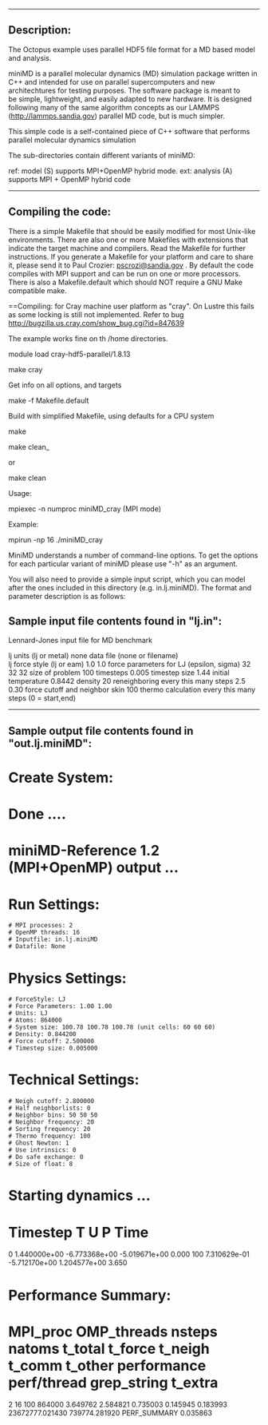 ------------------------------------------------
Description:
------------------------------------------------
The Octopus example uses parallel HDF5 file format for a MD based model and analysis.

miniMD is a parallel molecular dynamics (MD) simulation package written
in C++ and intended for use on parallel supercomputers and new 
architechtures for testing purposes. The software package is meant to  
be simple, lightweight, and easily adapted to new hardware. It is 
designed following many of the same algorithm concepts as our LAMMPS 
(http://lammps.sandia.gov) parallel MD code, but is much simpler.


This simple code is a self-contained piece of C++ software 
that performs parallel molecular dynamics simulation 


The sub-directories contain different variants of miniMD:

ref:          model (S) supports MPI+OpenMP hybrid mode.
ext:          analysis (A) supports MPI + OpenMP hybrid code


------------------------------------------------
Compiling the code:
------------------------------------------------

There is a simple Makefile that should be easily modified for most 
Unix-like environments.  There are also one or more Makefiles with 
extensions that indicate the target machine and compilers. Read the 
Makefile for further instructions.  If you generate a Makefile for 
your platform and care to share it, please send it to Paul Crozier:
pscrozi@sandia.gov . By default the code compiles with MPI support 
and can be run on one or more processors. There is also a 
Makefile.default which should NOT require a GNU Make compatible 
make. 

==Compiling: for Cray machine user platform as "cray". On Lustre this fails as some locking is still not implemented. Refer to bug
http://bugzilla.us.cray.com/show_bug.cgi?id=847639

The example works fine on th /home directories.

  module load cray-hdf5-parallel/1.8.13

  make cray
  
  Get info on all options, and targets
  
  make -f Makefile.default
  
  Build with simplified Makefile, using defaults for a CPU system
  
  make <platform>

  make clean_<platform>

  or 

  make clean


Usage:


mpiexec -n numproc miniMD_cray (MPI mode)

Example:

mpirun -np 16 ./miniMD_cray 

MiniMD understands a number of command-line options. To get the options 
for each particular variant of miniMD please use "-h" as an argument.

You will also need to provide a simple input script, which you can model
after the ones included in this directory (e.g. in.lj.miniMD). The format and
parameter description is as follows:

Sample input file contents found in "lj.in":
------------------------------------------------

Lennard-Jones input file for MD benchmark

lj             units (lj or metal)
none           data file (none or filename)       
lj             force style (lj or eam)
1.0 1.0        force parameters for LJ (epsilon, sigma)
32 32 32       size of problem
100            timesteps
0.005          timestep size 
1.44           initial temperature 
0.8442         density 
20             reneighboring every this many steps
2.5 0.30       force cutoff and neighbor skin 
100            thermo calculation every this many steps (0 = start,end)


------------------------------------------------

Sample output file contents found in "out.lj.miniMD":
------------------------------------------------

# Create System:
# Done .... 
# miniMD-Reference 1.2 (MPI+OpenMP) output ...
# Run Settings: 
	# MPI processes: 2
	# OpenMP threads: 16
	# Inputfile: in.lj.miniMD
	# Datafile: None
# Physics Settings: 
	# ForceStyle: LJ
	# Force Parameters: 1.00 1.00
	# Units: LJ
	# Atoms: 864000
	# System size: 100.78 100.78 100.78 (unit cells: 60 60 60)
	# Density: 0.844200
	# Force cutoff: 2.500000
	# Timestep size: 0.005000
# Technical Settings: 
	# Neigh cutoff: 2.800000
	# Half neighborlists: 0
	# Neighbor bins: 50 50 50
	# Neighbor frequency: 20
	# Sorting frequency: 20
	# Thermo frequency: 100
	# Ghost Newton: 1
	# Use intrinsics: 0
	# Do safe exchange: 0
	# Size of float: 8

# Starting dynamics ...
# Timestep T U P Time
0 1.440000e+00 -6.773368e+00 -5.019671e+00  0.000
100 7.310629e-01 -5.712170e+00 1.204577e+00  3.650


# Performance Summary:
# MPI_proc OMP_threads nsteps natoms t_total t_force t_neigh t_comm t_other performance perf/thread grep_string t_extra
2 16 100 864000 3.649762 2.584821 0.735003 0.145945 0.183993 23672777.021430 739774.281920 PERF_SUMMARY 0.035863

